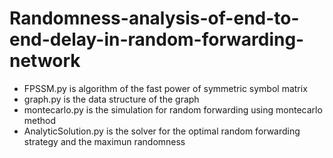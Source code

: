 # Randomness-analysis-of-end-to-end-delay-in-random-forwarding-network
* FPSSM.py is algorithm of the fast power of symmetric symbol matrix
* graph.py is the data structure of the graph
* montecarlo.py is the simulation for random forwarding using montecarlo method
*  AnalyticSolution.py is the solver for the optimal random forwarding strategy and the maximun randomness
